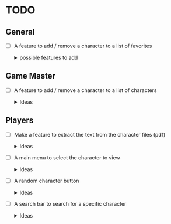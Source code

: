 # TODO

## General


- [ ] A feature to add / remove a character to a list of favorites


    <details>
        <summary>possible features to add</summary>
            <input type="checkbox"> A World map to show the locations of the characters (Maybe)</input><br>
            <input type="checkbox"> A Dungeon map that only shows the characters in the dungeon and what they can see (Maybe)</input><br>
    </details>

## Game Master

- [ ] A feature to add / remove a character to a list of characters
    <details>
        <summary>Ideas</summary>
        <ul>
            <li>Use a button to add a character to the list</li>
            <li>Use a button to remove a character from the list</li>
        </ul>
    </details>


## Players

- [ ] Make a feature to extract the text from the character files (pdf)
    <details>
        <summary>Ideas</summary>
        <ul>
            <li>Use the pdf2text library</li>
            <li>Use image text extraction by selecting the areas to extract from as <a href="https://youtu.be/PY_N1XdFp4w?si=UgNcoAW7LLok0r_h">images</a></li>
        </ul>
    </details>

- [ ] A main menu to select the character to view
    <details>
        <summary>Ideas</summary>
        <ul>
            <li>Use a dropdown menu</li>
            <li>Use a list of buttons</li>
        </ul>
    </details>

- [ ] A random character button
    <details>
        <summary>Ideas</summary>
        <ul>
            <li>Use a button that selects a random character</li>
            <li>Use a button that selects a random character from a specific category</li>
        </ul>
    </details>


- [ ] A search bar to search for a specific character
    <details>
        <summary>Ideas</summary>
        <ul>
            <li>Use a search bar that filters the characters as you type</li>
            <li>Use a search bar that filters the characters when you press enter</li>
        </ul>
    </details>